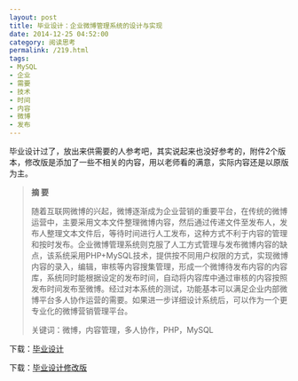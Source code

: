 ```yaml
---
layout: post
title: 毕业设计：企业微博管理系统的设计与实现
date: 2014-12-25 04:52:00
category: 阅读思考
permalink: /219.html
tags:
- MySQL
- 企业
- 需要
- 技术
- 时间
- 内容
- 微博
- 发布
---
```


<!--markdown-->毕业设计过了，放出来供需要的人参考吧，其实说起来也没好参考的，附件2个版本，修改版是添加了一些不相关的内容，用以老师看的满意，实际内容还是以原版为主。

> **摘 要**
> 
> 随着互联网微博的兴起，微博逐渐成为企业营销的重要平台，在传统的微博运营中，主要采用文本文件整理微博内容，然后通过传递文件至发布人，发布人整理文本文件后，等待时间进行人工发布，这种方式不利于内容的管理和按时发布。企业微博管理系统则克服了人工方式管理与发布微博内容的缺点，该系统采用PHP+MySQL技术，提供按不同用户权限的方式，实现微博内容的录入，编辑，审核等内容搜集管理，形成一个微博待发布内容的内容库，系统同时能根据设定的发布时间，自动将内容库中通过审核的内容按照发布时间发布至微博。经过对本系统的测试，功能基本可以满足企业内部微博平台多人协作运营的需要。如果进一步详细设计系统后，可以作为一个更专业化的微博营销管理平台。
> 
> 关键词：微博，内容管理，多人协作，PHP，MySQL

下载：[毕业设计][1]

下载：[毕业设计修改版][2]

 [1]: https://dn-surenkid.qbox.me/hi/2014/12/2014dissertation.docx
 [2]: https://dn-surenkid.qbox.me/hi/2014/12/2014dissertation_modified.docx